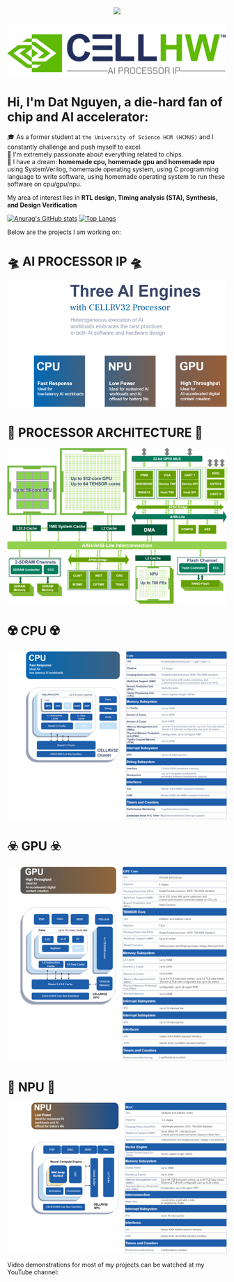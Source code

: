<h1 align="center">
  <a href="https://git.io/typing-svg">
    <img src="https://readme-typing-svg.herokuapp.com?font=Boldonse&weight=800&size=50&pause=1000&color=02AAB0&width=585&height=100&lines=Hi,+👋+I'm+Dat+Nguyen;Nice+To+Meet+You">
  </a>
</h1>  

<p align="center" > <img src="https://github.com/DatNguyen97-VN/DatNguyen97-VN/blob/main/doc/cell-slogan.png" alt="Processor">
 </p>
 
# Hi, I'm Dat Nguyen, a die-hard fan of chip and AI accelerator:  
🎓 As a former student at `the University of Science HCM (HCMUS)` and I constantly challenge and push myself to excel.  
:robot: I'm extremely passionate about everything related to chips.  
:rocket: I have a dream: **homemade cpu, homemade gpu and homemade npu** using SystemVerilog, homemade operating system, using C programming language to write software, using homemade operating system to run these software on cpu/gpu/npu.  

My area of interest lies in **RTL design, Timing analysis (STA), Synthesis, and Design Verification**  

[![Anurag's GitHub stats](https://github-readme-stats.vercel.app/api?username=DatNguyen97-VN&show_icons=true&theme=dracula)](https://github.com/anuraghazra/github-readme-stats)  [![Top Langs](https://github-readme-stats.vercel.app/api/top-langs/?username=DatNguyen97-VN&layout=compact&theme=buefy)](https://github.com/anuraghazra/github-readme-stats)

Below are the projects I am working on:  
# :flying_saucer: AI PROCESSOR IP :flying_saucer:
![three ai engines](https://github.com/DatNguyen97-VN/DatNguyen97-VN/blob/main/doc/title.png)  
# :dna: PROCESSOR ARCHITECTURE :dna:
![soc arc](https://github.com/DatNguyen97-VN/DatNguyen97-VN/blob/main/doc/cellrv32%20soc.png)  
# :radioactive: CPU :radioactive:
![cpu](https://github.com/DatNguyen97-VN/DatNguyen97-VN/blob/main/doc/cpu.png)  
# :biohazard: GPU :biohazard:
![gpu](https://github.com/DatNguyen97-VN/DatNguyen97-VN/blob/main/doc/gpu.png)  
# :rocket: NPU :rocket:
![npu](https://github.com/DatNguyen97-VN/DatNguyen97-VN/blob/main/doc/npu.png)  

Video demonstrations for most of my projects can be watched at my YouTube channel:
